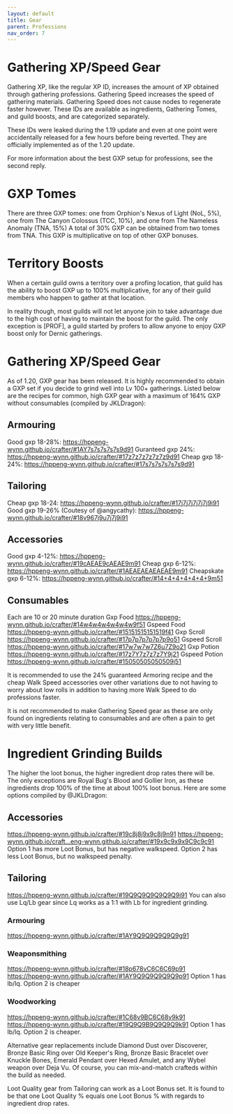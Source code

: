 ```yaml
---
layout: default
title: Gear
parent: Professions
nav_order: 7
---
```


# Gathering XP/Speed Gear

Gathering XP, like the regular XP ID, increases the amount of XP obtained through gathering professions. Gathering Speed increases the speed of gathering materials. Gathering Speed does not cause nodes to regenerate faster however. These IDs are available as ingredients, Gathering Tomes, and guild boosts, and are categorized separately.

These IDs were leaked during the 1.19 update and even at one point were accidentally released for a few hours before being reverted. They are officially implemented as of the 1.20 update.

For more information about the best GXP setup for professions, see the second reply.

# GXP Tomes

There are three GXP tomes: one from Orphion's Nexus of Light (NoL, 5%), one from The Canyon Colossus (TCC, 10%), and one from The Nameless Anomaly (TNA, 15%) A total of 30% GXP can be obtained from two tomes from TNA. This GXP is multiplicative on top of other GXP bonuses.

# Territory Boosts
When a certain guild owns a territory over a profing location, that guild has the ability to boost GXP up to 100% multiplicative, for any of their guild members who happen to gather at that location.

In reality though, most guilds will not let anyone join to take advantage due to the high cost of having to maintain the boost for the guild. The only exception is [PROF], a guild started by profers to allow anyone to enjoy GXP boost only for Dernic gatherings.

# Gathering XP/Speed Gear
As of 1.20, GXP gear has been released. It is highly recommended to obtain a GXP set if you decide to grind well into Lv 100+ gatherings. Listed below are the recipes for common, high GXP gear with a maximum of 164% GXP without consumables (compiled by JKLDragon):

## Armouring

Good gxp 18-28%: https://hppeng-wynn.github.io/crafter/#1AY7s7s7s7s7s9d91
Guranteed gxp 24%: https://hppeng-wynn.github.io/crafter/#17z7z7z7z7z7z9d91
Cheap gxp 18-24%: https://hppeng-wynn.github.io/crafter/#17s7s7s7s7s7s9d91

## Tailoring

Cheap gxp 18-24: https://hppeng-wynn.github.io/crafter/#17j7j7j7j7j7j9i91
Good gxp 19-26% (Coutesy of @angycathy): https://hppeng-wynn.github.io/crafter/#18v967j9u7j7j9i91

## Accessories

Good gxp 4-12%: https://hppeng-wynn.github.io/crafter/#19cAEAE9cAEAE9m91
Cheap gxp 6-12%: https://hppeng-wynn.github.io/crafter/#1AEAEAEAEAEAE9m91
Cheapskate gxp 6-12%: https://hppeng-wynn.github.io/crafter/#14+4+4+4+4+4+9m51

## Consumables

Each are 10 or 20 minute duration
Gxp Food https://hppeng-wynn.github.io/crafter/#14w4w4w4w4w4w9f51
Gspeed Food https://hppeng-wynn.github.io/crafter/#15151515151519f41
Gxp Scroll https://hppeng-wynn.github.io/crafter/#17p7p7p7p7p7p9o51
Gspeed Scroll https://hppeng-wynn.github.io/crafter/#17w7w7w7Z6u7Z9o21
Gxp Potion https://hppeng-wynn.github.io/crafter/#17z7Y7z7z7z7Y9j21
Gspeed Potion https://hppeng-wynn.github.io/crafter/#15050505050509j51

It is recommended to use the 24% guaranteed Armoring recipe and the cheap Walk Speed accessories over other variations due to not having to worry about low rolls in addition to having more Walk Speed to do professions faster.

It is not recommended to make Gathering Speed gear as these are only found on ingredients relating to consumables and are often a pain to get with very little benefit.

# Ingredient Grinding Builds

The higher the loot bonus, the higher ingredient drop rates there will be. The only exceptions are Royal Bug's Blood and Gollier Iron, as these ingredients drop 100% of the time at about 100% loot bonus. Here are some options compiled by @JKLDragon:

## Accessories
https://hppeng-wynn.github.io/crafter/#19c8j8j9x9c8j9n91
https://hppeng-wynn.github.io/craft...eng-wynn.github.io/crafter/#19x9c9x9x9C9c9c91
Option 1 has more Loot Bonus, but has negative walkspeed. Option 2 has less Loot Bonus, but no walkspeed penalty.

## Tailoring
https://hppeng-wynn.github.io/crafter/#19Q9Q9Q9Q9Q9Q9i91
You can also use Lq/Lb gear since Lq works as a 1:1 with Lb for ingredient grinding. ⁠

### Armouring
https://hppeng-wynn.github.io/crafter/#1AY9Q9Q9Q9Q9Q9g91

### Weaponsmithing
https://hppeng-wynn.github.io/crafter/#18p678vC6C6C69p91
https://hppeng-wynn.github.io/crafter/#1AY9Q9Q9Q9Q9Q9p91
Option 1 has lb/lq. Option 2 is cheaper

### Woodworking
https://hppeng-wynn.github.io/crafter/#1C68v9BC6C68v9k91
https://hppeng-wynn.github.io/crafter/#19Q9Q9B9Q9Q9Q9k91
Option 1 has lb/lq. Option 2 is cheaper.

Alternative gear replacements include Diamond Dust over Discoverer, Bronze Basic Ring over Old Keeper's Ring, Bronze Basic Bracelet over Knuckle Bones, Emerald Pendant over Hexed Amulet, and any Wybel weapon over Deja Vu. Of course, you can mix-and-match crafteds within the build as needed.

Loot Quality gear from Tailoring can work as a Loot Bonus set. It is found to be that one Loot Quality % equals one Loot Bonus % with regards to ingredient drop rates.

